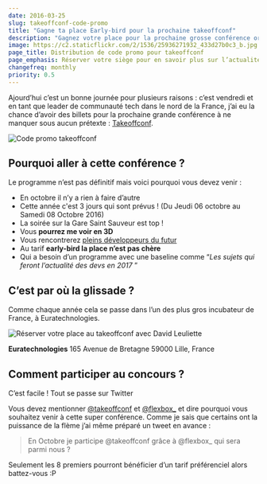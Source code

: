 ```yaml
---
date: 2016-03-25
slug: takeoffconf-code-promo
title: "Gagne ta place Early-bird pour la prochaine takeoffconf"
description: "Gagnez votre place pour la prochaine grosse conférence organisée par des dev et pour les dev dans le Nord de la France à Lille"
image: https://c2.staticflickr.com/2/1536/25936271932_433d27b0c3_b.jpg
page_title: Distribution de code promo pour takeoffconf
page_emphasis: Réserver votre siège pour en savoir plus sur l’actualité des devs en 2017
changefreq: monthly
priority: 0.5
---
```


Ajourd’hui c’est un bonne journée pour plusieurs raisons : c’est vendredi et en tant que leader de communauté tech dans le nord de la France, j’ai eu la chance d’avoir des billets pour la prochaine grande conférence à ne manquer sous aucun prétexte : [Takeoffconf](http://takeoffconf.com/).

![Code promo takeoffconf](https://c2.staticflickr.com/2/1536/25936271932_433d27b0c3_b.jpg)

## Pourquoi aller à cette conférence ?

Le programme n’est pas définitif mais voici pourquoi vous devez venir :

- En octobre il n’y a rien à faire d’autre
- Cette année c'est 3 jours qui sont prévus ! (Du Jeudi 06 octobre au Samedi 08 Octobre 2016)
- La soirée sur la Gare Saint Sauveur est top !
- Vous __pourrez me voir en 3D__
- Vous rencontrerez [pleins développeurs du futur](https://twitter.com/takeoffconf/status/429257447866662912)
- Au tarif __early-bird la place n’est pas chère__
- Qui a besoin d’un programme avec une baseline comme “_Les sujets qui feront l’actualité des devs en 2017_ ”


## C’est par où la glissade ?

Comme chaque année cela se passe dans l’un des plus gros incubateur de France, à Euratechnologies.

![Réserver votre place au takeoffconf avec David Leuliette](https://c2.staticflickr.com/6/5012/5455442855_2062c40e12_b.jpg)

__Euratechnologies__
165 Avenue de Bretagne
59000 Lille, France

## Comment participer au concours ?

C’est facile ! Tout se passe sur Twitter

Vous devez mentionner [@takeoffconf](https://twitter.com/TakeOffConf) et [@flexbox_](https://twitter.com/flexbox_) et dire pourquoi vous souhaitez venir à cette super conférence. Comme je sais que certains ont la puissance de la flème j’ai même préparé un tweet en avance :

> En Octobre je participe @takeoffconf grâce à @flexbox_ qui sera parmi nous ?



Seulement les 8 premiers pourront bénéficier d’un tarif préférenciel alors battez-vous :P

